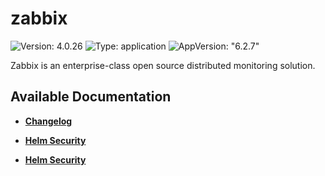 # zabbix

![Version: 4.0.26](https://img.shields.io/badge/Version-4.0.26-informational?style=flat-square) ![Type: application](https://img.shields.io/badge/Type-application-informational?style=flat-square) ![AppVersion: "6.2.7"](https://img.shields.io/badge/AppVersion-"6.2.7"-informational?style=flat-square)

Zabbix is an enterprise-class open source distributed monitoring solution.

## Available Documentation

- [**Changelog**](CHANGELOG)

- [**Helm Security**](container-security)

- [**Helm Security**](helm-security)

